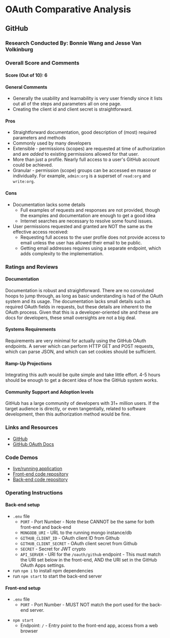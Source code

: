 # OAuth Comparative Analysis

## GitHub

### Research Conducted By: Bonnie Wang and Jesse Van Volkinburg

### Overall Score and Comments

#### Score (Out of 10): 6

#### General Comments

- Generally the usability and learnability is very user friendly since it lists out all of the steps and parameters all on one page.
- Creating the client id and client secret is straightforward.

#### Pros

- Straightforward documentation, good description of (most) required parameters and methods
- Commonly used by many developers
- Extensible - permissions (scopes) are requested at time of authorization and are *added* to existing permissions allowed for that user.
- More than just a profile. Nearly full access to a user's GitHub account could be achieved.
- Granular - permission (scope) groups can be accessed en masse or individually. For example, `admin:org` is a superset of `read:org` and `write:org`.

#### Cons

- Documentation lacks some details
  - Full examples of requests and responses are not provided, though the examples and documentation are enough to get a good idea
  - Internet searches are necessary to resolve some found issues.
- User permissions requested and granted are NOT the same as the effective access received:
  - Requesting full access to the user profile does not provide access to email unless the user has allowed their email to be public.
  - Getting email addresses requires using a separate endpoint, which adds complexity to the implementation.

### Ratings and Reviews

#### Documentation

Documentation is robust and straightforward. There are no convoluted hoops to jump through, as long as basic understanding is had of the OAuth system and its usage. The documentation lacks small details such as required OAuth fields in requests, but these details are inherent to the OAuth process. Given that this is a developer-oriented site and these are docs for developers, these small oversights are not a big deal.

#### Systems Requirements

Requirements are very minimal for actually using the GitHub OAuth endpoints. A server which can perform HTTP GET and POST requests, which can parse JSON, and which can set cookies should be sufficient.

#### Ramp-Up Projections

Integrating this auth would be quite simple and take little effort. 4-5 hours should be enough to get a decent idea of how the GitHub system works.

#### Community Support and Adoption levels

GitHub has a large community of developers with 31+ million users. If the target audience is directly, or even tangentially, related to software development, then this authorization method would be fine.

### Links and Resources

- [GitHub](https://github.com/)
- [GitHub OAuth Docs](https://developer.github.com/apps/building-oauth-apps/)

### Code Demos

- [live/running application](http://xyz.com)
- [Front-end code repository](https://github.com/401-advanced-javascript-bw/lab-12-web-server/tree/submission)
- [Back-end code repository](https://github.com/401-advanced-javascript-jv/12-auth-server/tree/submission)

### Operating Instructions

#### Back-end setup
- `.env` file
  * `PORT` - Port Number - Note these CANNOT be the same for both front-end and back-end
  * `MONGODB_URI` - URL to the running mongo instance/db
  * `GITHUB_CLIENT_ID` - OAuth client ID from Github
  * `GITHUB_CLIENT_SECRET` - OAuth client secret from Github
  * `SECRET` - Secret for JWT crypto
  * `API_SERVER` - URI for the `/oauth/github` endpoint - This must match the URI set below in the front-end, AND the URI set in the GitHub OAuth Apps settings.
- run `npm i` to install npm dependencies
- run `npm start` to start the back-end server

#### Front-end setup
- `.env` file
  - `PORT` - Port Number - MUST NOT match the port used for the back-end server.
* `npm start`
  * Endpoint: `/` - Entry point to the front-end app, access from a web browser

